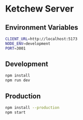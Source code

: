 # Ketchew Server

## Environment Variables

```bash
CLIENT_URL=http://localhost:5173
NODE_ENV=development
PORT=3001
```

## Development

```bash
npm install
npm run dev
```

## Production

```bash
npm install --production
npm start
```